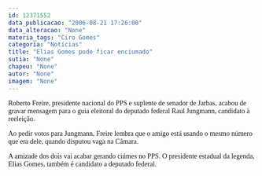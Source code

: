 ```yaml
---
id: 12371552
data_publicacao: "2006-08-21 17:26:00"
data_alteracao: "None"
materia_tags: "Ciro Gomes"
categoria: "Notícias"
title: "Elias Gomes pode ficar enciumado"
sutia: "None"
chapeu: "None"
autor: "None"
imagem: "None"
---
```

<p><P><FONT face=Verdana>Roberto Freire, presidente nacional do PPS e suplente de senador de Jarbas, acabou de gravar mensagem para o guia eleitoral do deputado federal Raul Jungmann, candidato à reeleição.</FONT></P></p>
<p><P><FONT face=Verdana>Ao pedir votos para Jungmann, Freire lembra que o amigo está usando o mesmo número que era dele, quando disputou vaga na Câmara.</FONT></P></p>
<p><P><FONT face=Verdana>A amizade dos dois vai acabar gerando ciúmes no PPS. O presidente estadual da legenda, Elias Gomes, também é candidato a deputado federal.</FONT></P> </p>

